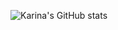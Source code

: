 ![Karina's GitHub stats](https://github-readme-stats.vercel.app/api?username=Karina-Blue\&show_icons=true\&show=reviews,discussions_started,discussions_answered,prs_merged,prs_merged_percentage&theme=tokyonight)
